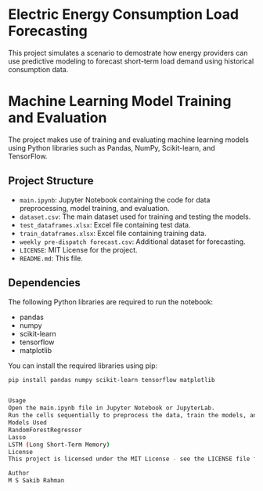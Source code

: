 # Electric Energy Consumption Load Forecasting

This project simulates a scenario to demostrate how energy providers can use predictive modeling to forecast short-term load demand using historical consumption data.


# Machine Learning Model Training and Evaluation

The project makes use of training and evaluating machine learning models using Python libraries such as Pandas, NumPy, Scikit-learn, and TensorFlow.

## Project Structure

- `main.ipynb`: Jupyter Notebook containing the code for data preprocessing, model training, and evaluation.
- `dataset.csv`: The main dataset used for training and testing the models.
- `test_dataframes.xlsx`: Excel file containing test data.
- `train_dataframes.xlsx`: Excel file containing training data.
- `weekly pre-dispatch forecast.csv`: Additional dataset for forecasting.
- `LICENSE`: MIT License for the project.
- `README.md`: This file.

## Dependencies

The following Python libraries are required to run the notebook:

- pandas
- numpy
- scikit-learn
- tensorflow
- matplotlib

You can install the required libraries using pip:

```sh
pip install pandas numpy scikit-learn tensorflow matplotlib


Usage
Open the main.ipynb file in Jupyter Notebook or JupyterLab.
Run the cells sequentially to preprocess the data, train the models, and evaluate their performance.
Models Used
RandomForestRegressor
Lasso
LSTM (Long Short-Term Memory)
License
This project is licensed under the MIT License - see the LICENSE file for details.

Author
M S Sakib Rahman